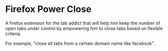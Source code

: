 Firefox Power Close
===================

A firefox extension for the tab addict that will help him keep the number of open tabs under control by empowering him to close tabs based on flexible criteria.

For example, "close all tabs from a certain domain name like facebook".
